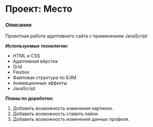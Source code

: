 # Проект: Место

### Описание
Проектная работа адаптивного сайта с приминением JavaScript

***Используемые технологии:***

* HTML и CSS
* Адаптивная вёрстка
* Grid
* Flexbox
* Файловая структура по БЭМ
* Анимационные эффекты
* JavaScript

**Планы по доработке:**

1. Добавить возможность изменения картинок.
2. Добавить возможность ставить лайки.
3. Добавить возможность изменения данных профиля.
